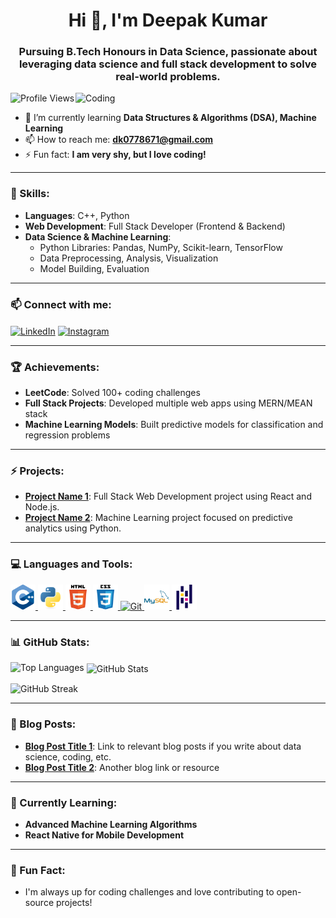 <h1 align="center">Hi 👋, I'm Deepak Kumar</h1>
<h3 align="center">Pursuing B.Tech Honours in Data Science, passionate about leveraging data science and full stack development to solve real-world problems.</h3>

<img align="right" alt="Coding" width="400" src="https://i.pinimg.com/originals/f1/e7/34/f1e734f9cade86fe737a9aa404ad5677.gif">

<p align="left"> <img src="https://komarev.com/ghpvc/?username=deepakkumar5570&label=Profile%20views&color=0e75b6&style=flat" alt="Profile Views" /> </p>

- 🌱 I’m currently learning **Data Structures & Algorithms (DSA), Machine Learning**
- 📫 How to reach me: **dk0778671@gmail.com**
- ⚡ Fun fact: **I am very shy, but I love coding!**

---

### 💼 Skills:
- **Languages**: C++, Python
- **Web Development**: Full Stack Developer (Frontend & Backend)
- **Data Science & Machine Learning**: 
  - Python Libraries: Pandas, NumPy, Scikit-learn, TensorFlow
  - Data Preprocessing, Analysis, Visualization
  - Model Building, Evaluation

---

### 📫 Connect with me:
<a href="https://linkedin.com/in/deepak-kumar-029781263" target="blank"><img align="center" src="https://raw.githubusercontent.com/rahuldkjain/github-profile-readme-generator/master/src/images/icons/Social/linked-in-alt.svg" alt="LinkedIn" height="30" width="40" /></a>
<a href="https://instagram.com/deepak_kumar2.o" target="blank"><img align="center" src="https://raw.githubusercontent.com/rahuldkjain/github-profile-readme-generator/master/src/images/icons/Social/instagram.svg" alt="Instagram" height="30" width="40" /></a>

---

### 🏆 Achievements:
- **LeetCode**: Solved 100+ coding challenges
- **Full Stack Projects**: Developed multiple web apps using MERN/MEAN stack
- **Machine Learning Models**: Built predictive models for classification and regression problems

---

### ⚡ Projects:
- **[Project Name 1](#)**: Full Stack Web Development project using React and Node.js.
- **[Project Name 2](#)**: Machine Learning project focused on predictive analytics using Python.

---

### 💻 Languages and Tools:
<p align="left">
<a href="https://www.w3schools.com/cpp/" target="_blank" rel="noreferrer"> <img src="https://raw.githubusercontent.com/devicons/devicon/master/icons/cplusplus/cplusplus-original.svg" alt="C++" width="40" height="40"/> </a>
<a href="https://www.python.org" target="_blank" rel="noreferrer"> <img src="https://raw.githubusercontent.com/devicons/devicon/master/icons/python/python-original.svg" alt="Python" width="40" height="40"/> </a>
<a href="https://www.w3.org/html/" target="_blank" rel="noreferrer"> <img src="https://raw.githubusercontent.com/devicons/devicon/master/icons/html5/html5-original-wordmark.svg" alt="HTML5" width="40" height="40"/> </a>
<a href="https://www.w3schools.com/css/" target="_blank" rel="noreferrer"> <img src="https://raw.githubusercontent.com/devicons/devicon/master/icons/css3/css3-original-wordmark.svg" alt="CSS3" width="40" height="40"/> </a>
<a href="https://git-scm.com/" target="_blank" rel="noreferrer"> <img src="https://www.vectorlogo.zone/logos/git-scm/git-scm-icon.svg" alt="Git" width="40" height="40"/> </a>
<a href="https://www.mysql.com/" target="_blank" rel="noreferrer"> <img src="https://raw.githubusercontent.com/devicons/devicon/master/icons/mysql/mysql-original-wordmark.svg" alt="MySQL" width="40" height="40"/> </a>
<a href="https://pandas.pydata.org/" target="_blank" rel="noreferrer"> <img src="https://raw.githubusercontent.com/devicons/devicon/2ae2a900d2f041da66e950e4d48052658d850630/icons/pandas/pandas-original.svg" alt="Pandas" width="40" height="40"/> </a>
</p>

---

### 📊 GitHub Stats:
<p><img align="left" src="https://github-readme-stats.vercel.app/api/top-langs?username=deepakkumar5570&show_icons=true&locale=en&layout=compact" alt="Top Languages" /></p>
<p>&nbsp;<img align="center" src="https://github-readme-stats.vercel.app/api?username=deepakkumar5570&show_icons=true&locale=en" alt="GitHub Stats" /></p>
<p><img align="center" src="https://github-readme-streak-stats.herokuapp.com/?user=deepakkumar5570&" alt="GitHub Streak" /></p>

---

### 📝 Blog Posts:
- **[Blog Post Title 1](#)**: Link to relevant blog posts if you write about data science, coding, etc.
- **[Blog Post Title 2](#)**: Another blog link or resource

---

### 🌱 Currently Learning:
- **Advanced Machine Learning Algorithms**
- **React Native for Mobile Development**

---

### 🤔 Fun Fact:
- I'm always up for coding challenges and love contributing to open-source projects!
